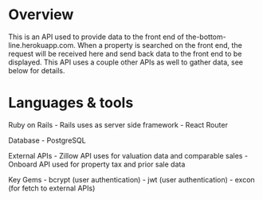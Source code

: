 
# Overview

  This is an API used to provide data to the front end of the-bottom-line.herokuapp.com. When a property is searched on the front end, the request will be received here and send back data to the front end to be displayed. This API uses a couple other APIs as well to gather data, see below for details.  

# Languages & tools

  Ruby on Rails 
      - Rails uses as server side framework 
      - React Router 

  Database
      - PostgreSQL

  External APIs
      - Zillow API uses for valuation data and comparable sales
      - Onboard API used for property tax and prior sale data

   Key Gems
      - bcrypt (user authentication)
      - jwt (user authentication)
      - excon (for fetch to external APIs)







